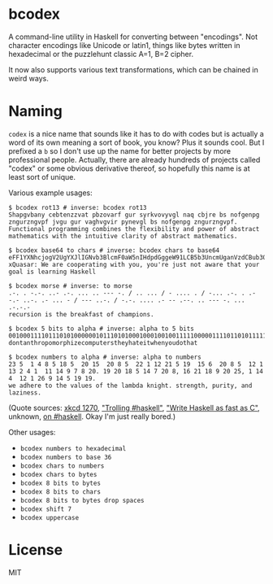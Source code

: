 bcodex
======

A command-line utility in Haskell for converting between "encodings". Not character encodings like Unicode or latin1, things like bytes written in hexadecimal or the puzzlehunt classic A=1, B=2 cipher.

It now also supports various text transformations, which can be chained in weird ways.

Naming
======

`codex` is a nice name that sounds like it has to do with codes but is actually a word of its own meaning a sort of book, you know? Plus it sounds cool. But I prefixed a `b` so I don't use up the name for better projects by more professional people. Actually, there are already hundreds of projects called "codex" or some obvious derivative thereof, so hopefully this name is at least sort of unique.

Various example usages:

```
$ bcodex rot13 # inverse: bcodex rot13
Shapgvbany cebtenzzvat pbzovarf gur syrkvovyvgl naq cbjre bs nofgenpg zngurzngvpf jvgu gur vaghvgvir pynevgl bs nofgenpg zngurzngvpf.
Functional programming combines the flexibility and power of abstract mathematics with the intuitive clarity of abstract mathematics.

$ bcodex base64 to chars # inverse: bcodex chars to base64
eFF1YXNhcjogV2UgYXJlIGNvb3BlcmF0aW5nIHdpdGggeW91LCB5b3UncmUganVzdCBub3QgYXdhcmUgdGhhdCB5b3VyIGdvYWwgaXMgbGVhcm5pbmcgSGFza2VsbA==
xQuasar: We are cooperating with you, you're just not aware that your goal is learning Haskell

$ bcodex morse # inverse: to morse
.-. . -.-. ..- .-. ... .. --- -. / .. ... / - .... . / -... .-. . .- -.- ..-. .- ... - / --- ..-. / -.-. .... .- -- .--. .. --- -. ... .-.-.-
recursion is the breakfast of champions.

$ bcodex 5 bits to alpha # inverse: alpha to 5 bits
00100011110111010100000010111010100010001001001111100000111101101011111001010000010000100111010001010001101111011011000010101101000010110010100111010001000001011100101000000011010000101010011010010111010000010101110110010111110101001000111110100010000000110100
dontanthropomorphizecomputerstheyhateitwhenyoudothat

$ bcodex numbers to alpha # inverse: alpha to numbers
23 5  1 4 8 5 18 5  20 15  20 8 5  22 1 12 21 5 19  15 6  20 8 5  12 1 13 2 4 1  11 14 9 7 8 20. 19 20 18 5 14 7 20 8, 16 21 18 9 20 25, 1 14 4  12 1 26 9 14 5 19 19.
we adhere to the values of the lambda knight. strength, purity, and laziness.
```

(Quote sources: [xkcd 1270](https://xkcd.com/1270/), ["Trolling #haskell"](https://gist.github.com/quchen/5280339), ["Write Haskell as fast as C"](https://github.com/bitemyapp/learnhaskell/blob/master/write_haskell_as_fast_as_c.md), unknown, [<hae> on #haskell](http://ircbrowse.net/day/haskell/2015/02/15?id=20090966&timestamp=1423967586#t1423967586). Okay I'm just really bored.)

Other usages:

- `bcodex numbers to hexadecimal`
- `bcodex numbers to base 36`
- `bcodex chars to numbers`
- `bcodex chars to bytes`
- `bcodex 8 bits to bytes`
- `bcodex 8 bits to chars`
- `bcodex 8 bits to bytes drop spaces`
- `bcodex shift 7`
- `bcodex uppercase`

License
=======

MIT
